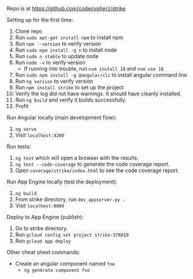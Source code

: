 Repo is at https://github.com/codecypherz/strike

Setting up for the first time:
1. Clone repo
2. Run `sudo apt-get install npm` to install npm
3. Run `npm --version` to verify version
4. Run `sudo npm install -g n` to install node
5. Run `sudo n stable` to update node
6. Run `node -v` to verify version
    * If running into trouble, run `nvm install 18` and `nvm use 18`
7. Run `sudo npm install -g @angular/cli` to install angular command line
8. Run `ng version` to verify version
9. Run `npm install strike` to set up the project
10. Verify the log did not have warnings. It should have cleanly installed.
11. Run `ng build` and verify it builds successfully.
12. Profit


Run Angular locally (main development flow):
1. `ng serve`
2. Visit `localhost:4200`

Run tests:
1. `ng test` which will open a browser with the results.
2. `ng test --code-coverage` to generate the code coverage report.
3. Open `coverage/strike/index.html` to see the code coverage report.

Run App Engine locally (test the deployment):
1. `ng build`
2. From strike directory, run `dev_appserver.py .`
3. Visit `localhost:8080`


Deploy to App Engine (publish):
1. Go to strike directory.
2. Run `gcloud config set project strike-376819`
3. Run `gcloud app deploy`


Other cheat sheet commands:
*   Create an angular component named `foo`
    *   `ng generate component foo`
